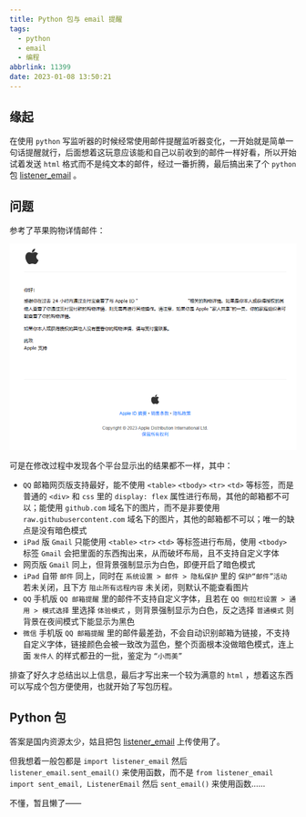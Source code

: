 ```yaml
---
title: Python 包与 email 提醒
tags:
  - python
  - email
  - 编程
abbrlink: 11399
date: 2023-01-08 13:50:21
---
```


## 缘起

在使用 `python` 写监听器的时候经常使用邮件提醒监听器变化，一开始就是简单一句话提醒就行，后面想着这玩意应该能和自己以前收到的邮件一样好看，所以开始试着发送 `html` 格式而不是纯文本的邮件，经过一番折腾，最后搞出来了个 `python` 包 [listener_email](https://github.com/Cierra-Runis/listener_email) 。

## 问题

参考了苹果购物详情邮件：

![Alt text](/img/Python-包与-email-提醒/image.png)

可是在修改过程中发现各个平台显示出的结果都不一样，其中：

- `QQ` 邮箱网页版支持最好，能不使用 `<table>` `<tbody>` `<tr>` `<td>` 等标签，而是普通的 `<div>` 和 `css` 里的 `display: flex` 属性进行布局，其他的邮箱都不可以；能使用 `github.com` 域名下的图片，而不是非要使用 `raw.githubusercontent.com` 域名下的图片，其他的邮箱都不可以；唯一的缺点是没有暗色模式
- `iPad` 版 `Gmail` 只能使用 `<table>` `<tr>` `<td>` 等标签进行布局，使用 `<tbody>` 标签 `Gmail` 会把里面的东西掏出来，从而破坏布局，且不支持自定义字体
- 网页版 `Gmail` 同上，但背景强制显示为白色，即便开启了暗色模式
- `iPad` 自带 `邮件` 同上，同时在 `系统设置 > 邮件 > 隐私保护` 里的 `保护“邮件”活动` 若未关闭，且下方 `阻止所有远程内容` 未关闭，则默认不能查看图片
- `QQ` 手机版 `QQ 邮箱提醒` 里的邮件不支持自定义字体，且若在 `QQ 侧拉栏设置 > 通用 > 模式选择` 里选择 `体验模式` ，则背景强制显示为白色，反之选择 `普通模式` 则背景在夜间模式下能显示为黑色
- `微信` 手机版 `QQ 邮箱提醒` 里的邮件最差劲，不会自动识别邮箱为链接，不支持自定义字体，链接颜色会被一致改为蓝色，整个页面根本没做暗色模式，连上面 `发件人` 的样式都丑的一批，鉴定为 `“小而美”`

排查了好久才总结出以上信息，最后才写出来一个较为满意的 `html` ，想着这东西可以写成个包方便使用，也就开始了写包历程。

## Python 包

答案是国内资源太少，姑且把包 [listener_email](https://github.com/Cierra-Runis/listener_email) 上传使用了。

但我想着一般包都是 `import listener_email` 然后 `listener_email.sent_email()` 来使用函数，而不是 `from listener_email import sent_email, ListenerEmail` 然后 `sent_email()` 来使用函数……

不懂，暂且懒了——
